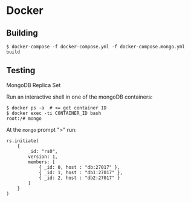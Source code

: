 Docker 
======

Building
--------

    $ docker-compose -f docker-compose.yml -f docker-compose.mongo.yml build


Testing
-------

MongoDB Replica Set

Run an interactive shell in one of the mongoDB containers:

    $ docker ps -a  # <= get container ID
    $ docker exec -ti CONTAINER_ID bash
    root:/# mongo

At the `mongo` prompt ">" run:

```
rs.initiate(
    {
        _id: "rs0",
        version: 1,
        members: [
            { _id: 0, host : "db:27017" },
            { _id: 1, host : "db1:27017" },
            { _id: 2, host : "db2:27017" }
        ]
    }
)
```
